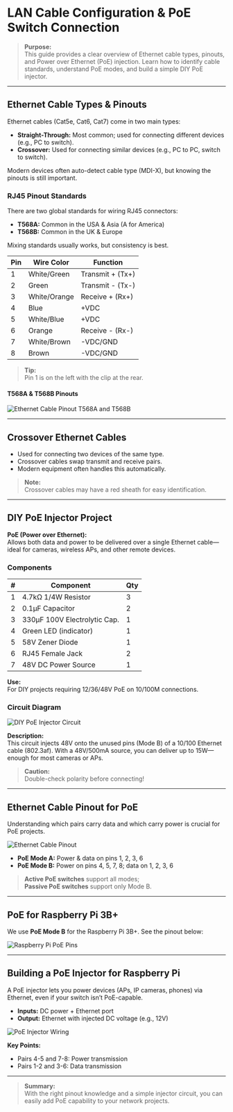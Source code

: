 # LAN Cable Configuration & PoE Switch Connection

> **Purpose:**  
> This guide provides a clear overview of Ethernet cable types, pinouts, and Power over Ethernet (PoE) injection. Learn how to identify cable standards, understand PoE modes, and build a simple DIY PoE injector.

---

## Ethernet Cable Types & Pinouts

Ethernet cables (Cat5e, Cat6, Cat7) come in two main types:

- **Straight-Through:** Most common; used for connecting different devices (e.g., PC to switch).
- **Crossover:** Used for connecting similar devices (e.g., PC to PC, switch to switch).

Modern devices often auto-detect cable type (MDI-X), but knowing the pinouts is still important.

### RJ45 Pinout Standards

There are two global standards for wiring RJ45 connectors:

- **T568A:** Common in the USA & Asia (A for America)
- **T568B:** Common in the UK & Europe

Mixing standards usually works, but consistency is best.

| Pin | Wire Color      | Function         |
|-----|----------------|------------------|
| 1   | White/Green    | Transmit + (Tx+) |
| 2   | Green          | Transmit - (Tx-) |
| 3   | White/Orange   | Receive + (Rx+)  |
| 4   | Blue           | +VDC             |
| 5   | White/Blue     | +VDC             |
| 6   | Orange         | Receive - (Rx-)  |
| 7   | White/Brown    | -VDC/GND         |
| 8   | Brown          | -VDC/GND         |

> **Tip:**  
> Pin 1 is on the left with the clip at the rear.

#### T568A & T568B Pinouts

![Ethernet Cable Pinout T568A and T568B](images/2.1.jpg)

---

## Crossover Ethernet Cables

- Used for connecting two devices of the same type.
- Crossover cables swap transmit and receive pairs.
- Modern equipment often handles this automatically.

> **Note:**  
> Crossover cables may have a red sheath for easy identification.

---

## DIY PoE Injector Project

**PoE (Power over Ethernet):**  
Allows both data and power to be delivered over a single Ethernet cable—ideal for cameras, wireless APs, and other remote devices.

### Components

| # | Component                      | Qty |
|---|-------------------------------|-----|
| 1 | 4.7kΩ 1/4W Resistor           | 3   |
| 2 | 0.1µF Capacitor               | 2   |
| 3 | 330µF 100V Electrolytic Cap.  | 1   |
| 4 | Green LED (indicator)         | 1   |
| 5 | 58V Zener Diode               | 1   |
| 6 | RJ45 Female Jack              | 2   |
| 7 | 48V DC Power Source           | 1   |

**Use:**  
For DIY projects requiring 12/36/48V PoE on 10/100M connections.


### Circuit Diagram

![DIY PoE Injector Circuit](images/2.1.jpg)

**Description:**  
This circuit injects 48V onto the unused pins (Mode B) of a 10/100 Ethernet cable (802.3af). With a 48V/500mA source, you can deliver up to 15W—enough for most cameras or APs.

> **Caution:**  
> Double-check polarity before connecting!

---

## Ethernet Cable Pinout for PoE

Understanding which pairs carry data and which carry power is crucial for PoE projects.

![Ethernet Cable Pinout](images/2.2.png)

- **PoE Mode A:** Power & data on pins 1, 2, 3, 6
- **PoE Mode B:** Power on pins 4, 5, 7, 8; data on 1, 2, 3, 6

> **Active PoE switches** support all modes;  
> **Passive PoE switches** support only Mode B.

---

## PoE for Raspberry Pi 3B+

We use **PoE Mode B** for the Raspberry Pi 3B+. See the pinout below:

![Raspberry Pi PoE Pins](images/2.3.jpg)

---

## Building a PoE Injector for Raspberry Pi

A PoE injector lets you power devices (APs, IP cameras, phones) via Ethernet, even if your switch isn’t PoE-capable.

- **Inputs:** DC power + Ethernet port
- **Output:** Ethernet with injected DC voltage (e.g., 12V)

![PoE Injector Wiring][def]

**Key Points:**

- Pairs 4-5 and 7-8: Power transmission
- Pairs 1-2 and 3-6: Data transmission

---

> **Summary:**  
> With the right pinout knowledge and a simple injector circuit, you can easily add PoE capability to your network projects.



[def]: images/2.4.png